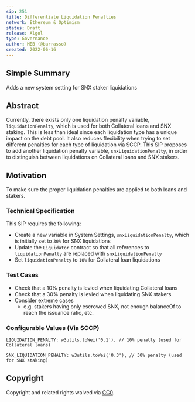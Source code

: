 ```yaml
---
sip: 251
title: Differentiate Liquidation Penalties
network: Ethereum & Optimism
status: Draft
release: Algol
type: Governance
author: MEB (@barrasso)
created: 2022-06-16
---
```


## Simple Summary

<!--"If you can't explain it simply, you don't understand it well enough." Simply describe the outcome the proposed changes intends to achieve. This should be non-technical and accessible to a casual community member.-->

Adds a new system setting for SNX staker liquidations

## Abstract

<!--A short (~200 word) description of the proposed change, the abstract should clearly describe the proposed change. This is what *will* be done if the SIP is implemented, not *why* it should be done or *how* it will be done. If the SIP proposes deploying a new contract, write, "We propose to deploy a new contract that will do x".-->

Currently, there exists only one liquidation penalty variable, `liquidationPenalty`, which is used for both Collateral loans and SNX staking. This is less than ideal since each liquidation type has a unique impact on the debt pool. It also reduces flexibility when trying to set different penalties for each type of liquidation via SCCP.
This SIP proposes to add another liquidation penalty variable, `snxLiquidationPenalty`, in order to distinguish between liquidations on Collateral loans and SNX stakers.

## Motivation

<!--This is where you explain the reasoning behind how you propose to solve the problem. Why did you propose to implement the change in this way, what were the considerations and trade-offs? The rationale fleshes out what motivated the design and why particular design decisions were made. It should describe alternate designs that were considered and related work. The rationale may also provide evidence of consensus within the community, and should discuss important objections or concerns raised during discussion.-->

To make sure the proper liquidation penalties are applied to both loans and stakers. 

### Technical Specification

This SIP requires the following:
 
- Create a new variable in System Settings, `snxLiquidationPenalty`, which is initially set to `30%` for SNX liquidations
- Update the `Liquidator` contract so that all references to `liquidationPenalty` are replaced with `snxLiquidationPenalty`
- Set `liquidationPenalty` to `10%` for Collateral loan liquidations

### Test Cases

- Check that a 10% penalty is levied when liquidating Collateral loans
- Check that a 30% penalty is levied when liquidating SNX stakers
- Consider extreme cases
  - e.g. stakers having only escrowed SNX, not enough balanceOf to reach the issuance ratio, etc.

### Configurable Values (Via SCCP)

```
LIQUIDATION_PENALTY: w3utils.toWei('0.1'), // 10% penalty (used for Collateral loans)

SNX_LIQUIDATION_PENALTY: w3utils.toWei('0.3'), // 30% penalty (used for SNX staking)
```

## Copyright

Copyright and related rights waived via [CC0](https://creativecommons.org/publicdomain/zero/1.0/).
